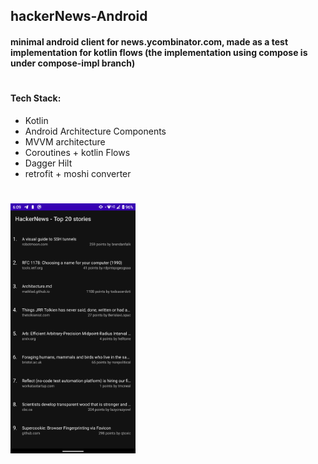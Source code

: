 ## hackerNews-Android

#### minimal android client for news.ycombinator.com, made as a test implementation for kotlin flows (the implementation using compose is under compose-impl branch)

#

#### Tech Stack:
  - Kotlin 
  - Android Architecture Components
  - MVVM architecture 
  - Coroutines + kotlin Flows
  - Dagger Hilt
  - retrofit + moshi converter
  
  
  
  
#

<img src="https://github.com/zedlabs/hackerNews-Android/blob/master/sc01.png" width="200" height="400">


   
